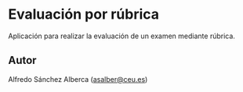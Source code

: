 # Evaluación por rúbrica
Aplicación para realizar la evaluación de un examen mediante rúbrica.

## Autor
Alfredo Sánchez Alberca (asalber@ceu.es)
